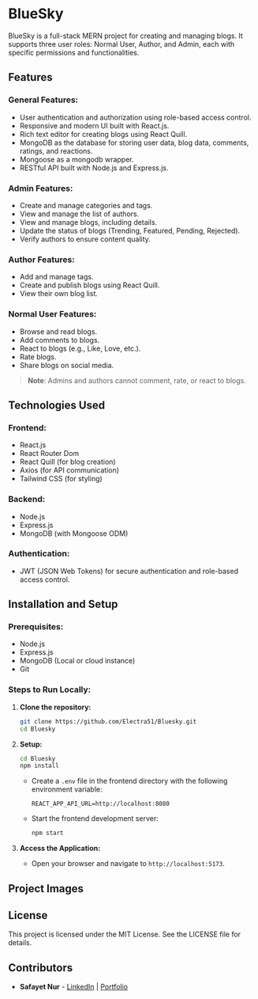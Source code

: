 # BlueSky 

BlueSky is a full-stack MERN project for creating and managing blogs. It supports three user roles: Normal User, Author, and Admin, each with specific permissions and functionalities.

## Features

### General Features:
- User authentication and authorization using role-based access control.
- Responsive and modern UI built with React.js.
- Rich text editor for creating blogs using React Quill.
- MongoDB as the database for storing user data, blog data, comments, ratings, and reactions.
- Mongoose as a mongodb wrapper.
- RESTful API built with Node.js and Express.js.

### Admin Features:
- Create and manage categories and tags.
- View and manage the list of authors.
- View and manage blogs, including details.
- Update the status of blogs (Trending, Featured, Pending, Rejected).
- Verify authors to ensure content quality.

### Author Features:
- Add and manage tags.
- Create and publish blogs using React Quill.
- View their own blog list.

### Normal User Features:
- Browse and read blogs.
- Add comments to blogs.
- React to blogs (e.g., Like, Love, etc.).
- Rate blogs.
- Share blogs on social media.

> **Note**: Admins and authors cannot comment, rate, or react to blogs.

## Technologies Used

### Frontend:
- React.js
- React Router Dom
- React Quill (for blog creation)
- Axios (for API communication)
- Tailwind CSS (for styling)

### Backend:
- Node.js
- Express.js
- MongoDB (with Mongoose ODM)

### Authentication:
- JWT (JSON Web Tokens) for secure authentication and role-based access control.

## Installation and Setup

### Prerequisites:
- Node.js
- Express.js
- MongoDB (Local or cloud instance)
- Git

### Steps to Run Locally:

1. **Clone the repository:**
   ```bash
   git clone https://github.com/Electra51/Bluesky.git
   cd Bluesky
   ```

3. **Setup:**
   ```bash
   cd Bluesky
   npm install
   ```
   - Create a `.env` file in the frontend directory with the following environment variable:
     ```env
     REACT_APP_API_URL=http://localhost:8080
     ```
   - Start the frontend development server:
     ```bash
     npm start
     ```

4. **Access the Application:**
   - Open your browser and navigate to `http://localhost:5173`.


## Project Images




## License
This project is licensed under the MIT License. See the LICENSE file for details.

## Contributors
- **Safayet Nur** - [LinkedIn](https://www.linkedin.com/in/safayet-nur/) | [Portfolio](https://nextjs-my-portfolio-electra51.vercel.app/)


